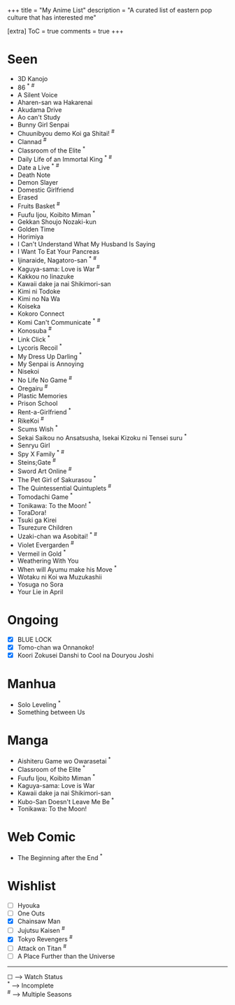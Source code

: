+++
title = "My Anime List"
description = "A curated list of eastern pop culture that has interested me"

[extra]
ToC = true
comments = true
+++

# Seen

- 3D Kanojo
- 86 <sup>\*</sup> <sup>#</sup>
- A Silent Voice
- Aharen-san wa Hakarenai
- Akudama Drive
- Ao can't Study
- Bunny Girl Senpai
- Chuunibyou demo Koi ga Shitai! <sup>#</sup>
- Clannad <sup>#</sup>
- Classroom of the Elite <sup>\*</sup>
- Daily Life of an Immortal King <sup>\*</sup> <sup>#</sup>
- Date a Live <sup>\*</sup> <sup>#</sup>
- Death Note
- Demon Slayer
- Domestic Girlfriend
- Erased
- Fruits Basket <sup>#</sup>
- Fuufu Ijou, Koibito Miman <sup>\*</sup>
- Gekkan Shoujo Nozaki-kun
- Golden Time
- Horimiya
- I Can't Understand What My Husband Is Saying
- I Want To Eat Your Pancreas
- Ijinaraide, Nagatoro-san <sup>\*</sup> <sup>#</sup>
- Kaguya-sama: Love is War <sup>#</sup>
- Kakkou no Iinazuke
- Kawaii dake ja nai Shikimori-san
- Kimi ni Todoke
- Kimi no Na Wa
- Koiseka
- Kokoro Connect
- Komi Can't Communicate <sup>\*</sup> <sup>#</sup>
- Konosuba <sup>#</sup>
- Link Click <sup>\*</sup>
- Lycoris Recoil <sup>\*</sup>
- My Dress Up Darling <sup>\*</sup>
- My Senpai is Annoying
- Nisekoi
- No Life No Game <sup>#</sup>
- Oregairu <sup>#</sup>
- Plastic Memories
- Prison School
- Rent-a-Girlfriend <sup>\*</sup>
- RikeKoi <sup>#</sup>
- Scums Wish <sup>\*</sup>
- Sekai Saikou no Ansatsusha, Isekai Kizoku ni Tensei suru <sup>\*</sup>
- Senryu Girl
- Spy X Family <sup>\*</sup> <sup>#</sup>
- Steins;Gate <sup>#</sup>
- Sword Art Online <sup>#</sup>
- The Pet Girl of Sakurasou <sup>\*</sup>
- The Quintessential Quintuplets <sup>#</sup>
- Tomodachi Game <sup>\*</sup>
- Tonikawa: To the Moon! <sup>\*</sup>
- ToraDora!
- Tsuki ga Kirei
- Tsurezure Children
- Uzaki-chan wa Asobitai! <sup>\*</sup> <sup>#</sup>
- Violet Evergarden <sup>#</sup>
- Vermeil in Gold <sup>\*</sup>
- Weathering With You
- When will Ayumu make his Move <sup>\*</sup>
- Wotaku ni Koi wa Muzukashii
- Yosuga no Sora
- Your Lie in April

# Ongoing

- [x] BLUE LOCK
- [x] Tomo-chan wa Onnanoko!
- [x] Koori Zokusei Danshi to Cool na Douryou Joshi

# Manhua

- Solo Leveling <sup>\*</sup>
- Something between Us

# Manga

- Aishiteru Game wo Owarasetai <sup>\*</sup>
- Classroom of the Elite <sup>\*</sup>
- Fuufu Ijou, Koibito Miman <sup>\*</sup>
- Kaguya-sama: Love is War
- Kawaii dake ja nai Shikimori-san
- Kubo-San Doesn't Leave Me Be <sup>\*</sup>
- Tonikawa: To the Moon!

# Web Comic

- The Beginning after the End <sup>\*</sup>

# Wishlist

- [ ] Hyouka
- [ ] One Outs
- [x] Chainsaw Man
- [ ] Jujutsu Kaisen <sup>#</sup>
- [x] Tokyo Revengers <sup>#</sup>
- [ ] Attack on Titan <sup>#</sup>
- [ ] A Place Further than the Universe

---

&#9744; --> Watch Status  
<sup>\*</sup> --> Incomplete  
<sup>#</sup> --> Multiple Seasons
